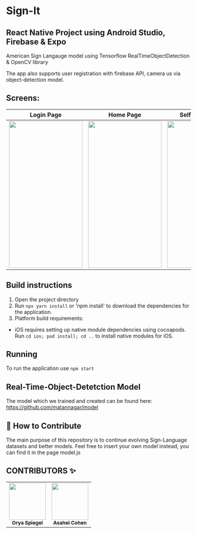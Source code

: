 # Sign-It
## React Native Project using Android Studio, Firebase & Expo
American Sign Langauge model using Tensorflow RealTimeObjectDetection &amp; OpenCV library

The app also supports user registration with firebase API, camera us via object-detection model.


## Screens:
Login Page             |  Home Page          |  Self Taught Page          
:-------------------------:|:-------------------------:|:-------------------------:
<img src="https://i.ibb.co/QHJNvHH/Whats-App-Image-2021-12-12-at-18-12-56.jpg"  width="200" height="400" />  |  <img src="https://i.ibb.co/c87xWXR/Whats-App-Image-2021-12-12-at-18-12-54.jpg"  width="200" height="400" />  |  <img src="https://i.ibb.co/KKh4JvM/Whats-App-Video-2021-12-13-at-08-32-34.gif"  width="200" height="400" />

## Build instructions
1. Open the project directory
2. Run `npx yarn install` or 'npm install' to download the dependencies for the application.
3. Platform build requirements:
  * iOS requires setting up native module dependencies using cocoapods. Run `cd ios; pod install; cd ..` to install native modules for iOS.

## Running

To run the application use `npm start`

## Real-Time-Object-Detetction Model

The model which we trained and created can be found here:<br>
https://github.com/matannagar/model

## 👏 How to Contribute

The main purpose of this repository is to continue evolving Sign-Language datasets and better models. Feel free to insert your own model instead, you can find it in the page model.js

## CONTRIBUTORS ✨

<!-- ALL-CONTRIBUTORS-LIST:START - Do not remove or modify this section -->
<!-- prettier-ignore-start -->
<!-- markdownlint-disable -->
<table>
  <tr>
    <td align="center"><a href="https://github.com/Orya-s"><img src="https://media-exp1.licdn.com/dms/image/C4E03AQG4Yq9CGzKd3A/profile-displayphoto-shrink_800_800/0/1615537853889?e=1645056000&v=beta&t=MD9VtIzuBwgxhIFzdso7bJOA6HkUtHjfSa-DANwfK7w" width="100px;" alt=""/><br /><sub><b>Orya Spiegel</b></sub></a><br /> </td>
    <td align="center"><a href="https://github.com/asahelcohen/"><img src="https://avatars.githubusercontent.com/u/73488196?v=4" width="100px;" alt=""/><br /><sub><b>Asahel Cohen</b></sub></a><br /> </td>
  </tr>
</table>
